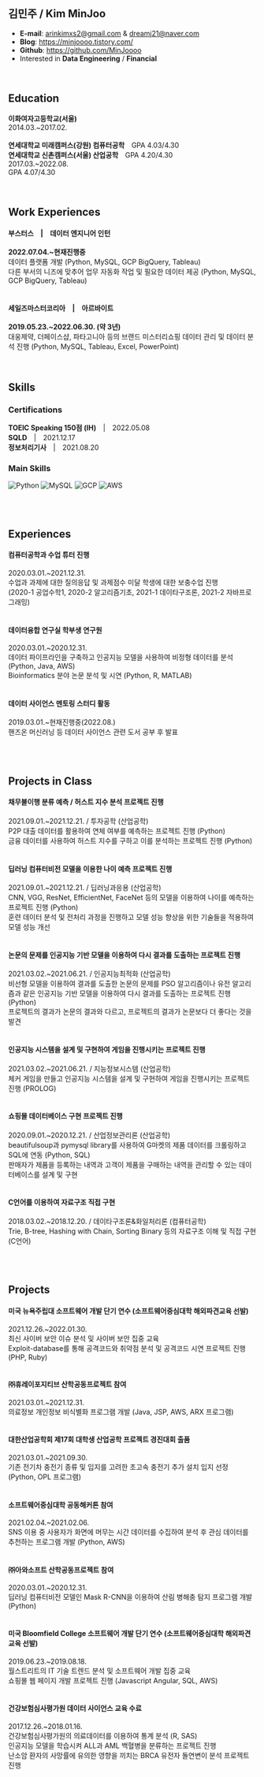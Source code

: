 
<br>

## 김민주 / Kim MinJoo

- **E-mail**: arinkimxs2@gmail.com  &  dreamj21@naver.com
- **Blog**: https://minjoooo.tistory.com/
- **Github**: https://github.com/MinJoooo
- Interested in **Data Engineering** / **Financial**

<br>

## Education

**이화여자고등학교(서울)**<br>
2014.03.~2017.02.<br>
<br>
**연세대학교 미래캠퍼스(강원) 컴퓨터공학**　GPA 4.03/4.30<br>
**연세대학교 신촌캠퍼스(서울) 산업공학**　GPA 4.20/4.30<br>
2017.03.~2022.08.<br>
GPA 4.07/4.30<br>

<br>

## Work Experiences

#### 부스터스　|　데이터 엔지니어 인턴
**2022.07.04.~현재진행중<br>**
데이터 플랫폼 개발 (Python, MySQL, GCP BigQuery, Tableau)<br>
다른 부서의 니즈에 맞추어 업무 자동화 작업 및 필요한 데이터 제공 (Python, MySQL, GCP BigQuery, Tableau)<br>
<br>
#### 세일즈마스터코리아　|　아르바이트
**2019.05.23.~2022.06.30. (약 3년)<br>**
대웅제약, 더페이스샵, 파타고니아 등의 브랜드 미스터리쇼핑 데이터 관리 및 데이터 분석 진행 (Python, MySQL, Tableau, Excel, PowerPoint)<br>

<br>

## Skills

### Certifications

**TOEIC Speaking 150점 (IH)**　|　2022.05.08<br>
**SQLD**　|　2021.12.17<br>
**정보처리기사**　|　2021.08.20<br>

### Main Skills
<img alt="Python" src ="https://img.shields.io/badge/Python-3776AB.svg?&style=for-the-badge&logo=Python&logoColor=white"/> <img alt="MySQL" src ="https://img.shields.io/badge/MySQL-4479A1.svg?&style=for-the-badge&logo=MySQL&logoColor=white"/> <img alt="GCP" src ="https://img.shields.io/badge/GCP-4285F4.svg?&style=for-the-badge&logo=GCP&logoColor=white"/> <img alt="AWS" src ="https://img.shields.io/badge/AWS-232F3E.svg?&style=for-the-badge&logo=AWS&logoColor=white"/>

<br>
<br>

## Experiences

#### 컴퓨터공학과 수업 튜터 진행
2020.03.01.~2021.12.31.<br>
수업과 과제에 대한 질의응답 및 과제점수 미달 학생에 대한 보충수업 진행<br>
(2020-1 공업수학1, 2020-2 알고리즘기초, 2021-1 데이타구조론, 2021-2 자바프로그래밍)<br>
<br>
#### 데이터융합 연구실 학부생 연구원
2020.03.01.~2020.12.31.<br>
데이터 파이프라인을 구축하고 인공지능 모델을 사용하여 비정형 데이터를 분석 (Python, Java, AWS)<br>
Bioinformatics 분야 논문 분석 및 시연 (Python, R, MATLAB)<br>
<br>
#### 데이터 사이언스 멘토링 스터디 활동
2019.03.01.~현재진행중(2022.08.)<br>
핸즈온 머신러닝 등 데이터 사이언스 관련 도서 공부 후 발표<br>

<br>
<br>

## Projects in Class

#### 채무불이행 분류 예측 / 허스트 지수 분석 프로젝트 진행
2021.09.01.~2021.12.21. / 투자공학 (산업공학)<br>
P2P 대출 데이터를 활용하여 연체 여부를 예측하는 프로젝트 진행 (Python)<br>
금융 데이터를 사용하여 허스트 지수를 구하고 이를 분석하는 프로젝트 진행 (Python)<br>
<br>
#### 딥러닝 컴퓨터비전 모델을 이용한 나이 예측 프로젝트 진행
2021.09.01.~2021.12.21. / 딥러닝과응용 (산업공학)<br>
CNN, VGG, ResNet, EfficientNet, FaceNet 등의 모델을 이용하여 나이를 예측하는 프로젝트 진행 (Python)<br>
훈련 데이터 분석 및 전처리 과정을 진행하고 모델 성능 향상을 위한 기술들을 적용하여 모델 성능 개선<br>
<br>
#### 논문의 문제를 인공지능 기반 모델을 이용하여 다시 결과를 도출하는 프로젝트 진행
2021.03.02.~2021.06.21. / 인공지능최적화 (산업공학)<br>
비선형 모델을 이용하여 결과를 도출한 논문의 문제를 PSO 알고리즘이나 유전 알고리즘과 같은 인공지능 기반 모델을 이용하여 다시 결과를 도출하는 프로젝트 진행 (Python)<br>
프로젝트의 결과가 논문의 결과와 다르고, 프로젝트의 결과가 논문보다 더 좋다는 것을 발견<br>
<br>
#### 인공지능 시스템을 설계 및 구현하여 게임을 진행시키는 프로젝트 진행
2021.03.02.~2021.06.21. / 지능정보시스템 (산업공학)<br>
체커 게임을 만들고 인공지능 시스템을 설계 및 구현하여 게임을 진행시키는 프로젝트 진행 (PROLOG)<br>
<br>
#### 쇼핑몰 데이터베이스 구현 프로젝트 진행
2020.09.01.~2020.12.21. / 산업정보관리론 (산업공학)<br>
beautifulsoup과 pymysql library를 사용하여 G마켓의 제품 데이터를 크롤링하고 SQL에 연동 (Python, SQL)<br>
판매자가 제품을 등록하는 내역과 고객이 제품을 구매하는 내역을 관리할 수 있는 데이터베이스를 설계 및 구현<br>
<br>
#### C언어를 이용하여 자료구조 직접 구현
2018.03.02.~2018.12.20. / 데이타구조론&화일처리론 (컴퓨터공학)<br>
Trie, B-tree, Hashing with Chain, Sorting Binary 등의 자료구조 이해 및 직접 구현 (C언어)<br>

<br>
<br>

## Projects

#### 미국 뉴욕주립대 소프트웨어 개발 단기 연수 (소프트웨어중심대학 해외파견교육 선발)
2021.12.26.~2022.01.30.<br>
최신 사이버 보안 이슈 분석 및 사이버 보안 집중 교육<br>
Exploit-database를 통해 공격코드와 취약점 분석 및 공격코드 시연 프로젝트 진행 (PHP, Ruby)<br>
<br>
#### ㈜휴레이포지티브 산학공동프로젝트 참여
2021.03.01.~2021.12.31.<br>
의료정보 개인정보 비식별화 프로그램 개발 (Java, JSP, AWS, ARX 프로그램)<br>
<br>
#### 대한산업공학회 제17회 대학생 산업공학 프로젝트 경진대회 출품
2021.03.01.~2021.09.30.<br>
기존 전기차 충전기 종류 및 입지를 고려한 초고속 충전기 추가 설치 입지 선정 (Python, OPL 프로그램)<br>
<br>
#### 소프트웨어중심대학 공동해커톤 참여
2021.02.04.~2021.02.06.<br>
SNS 이용 중 사용자가 화면에 머무는 시간 데이터를 수집하여 분석 후 관심 데이터를 추천하는 프로그램 개발 (Python, AWS)<br>
<br>
#### ㈜아와소프트 산학공동프로젝트 참여
2020.03.01.~2020.12.31.<br>
딥러닝 컴퓨터비전 모델인 Mask R-CNN을 이용하여 산림 병해충 탐지 프로그램 개발 (Python)<br>
<br>
#### 미국 Bloomfield College 소프트웨어 개발 단기 연수 (소프트웨어중심대학 해외파견교육 선발)
2019.06.23.~2019.08.18.<br>
월스트리트의 IT 기술 트렌드 분석 및 소프트웨어 개발 집중 교육<br> 
쇼핑몰 웹 페이지 개발 프로젝트 진행 (Javascript Angular, SQL, AWS)<br>
<br>
#### 건강보험심사평가원 데이터 사이언스 교육 수료
2017.12.26.~2018.01.16.<br>
건강보험심사평가원의 의료데이터를 이용하여 통계 분석 (R, SAS)<br>
인공지능 모델을 학습시켜 ALL과 AML 백혈병을 분류하는 프로젝트 진행<br>
난소암 환자의 사망률에 유의한 영향을 끼치는 BRCA 유전자 돌연변이 분석 프로젝트 진행<br>

<br>
